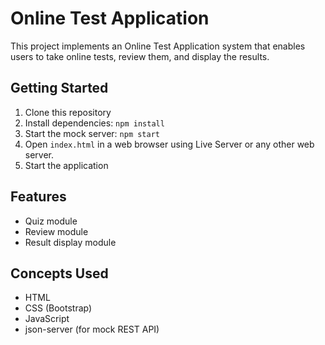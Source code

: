 # Online Test Application

This project implements an Online Test Application system that enables users to take online tests, review them, and display the results.

## Getting Started

1. Clone this repository
2. Install dependencies: `npm install`
3. Start the mock server: `npm start`
4. Open `index.html` in a web browser using Live Server or any other web server.
5. Start the application

## Features

- Quiz module
- Review module
- Result display module

## Concepts Used

- HTML
- CSS (Bootstrap)
- JavaScript
- json-server (for mock REST API)